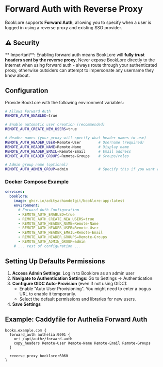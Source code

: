 # Forward Auth with Reverse Proxy

BookLore supports **Forward Auth**, allowing you to specify when a user is logged in using a reverse proxy and existing SSO provider.

## ⚠️ Security

** Important**: Enabling forward auth means BookLore will **fully trust headers sent by the reverse proxy**. Never expose BookLore directly to the internet when using forward auth - always route through your authenticated proxy, otherwise outsiders can attempt to impersonate any username they know about.

## Configuration

Provide BookLore with the following environment variables:

```bash
# Allows Forward Auth
REMOTE_AUTH_ENABLED=true

# Enable automatic user creation (recommended)
REMOTE_AUTH_CREATE_NEW_USERS=true

# Header names (your proxy will specify what header names to use)
REMOTE_AUTH_HEADER_USER=Remote-User        # Username (required)
REMOTE_AUTH_HEADER_NAME=Remote-Name        # Display name
REMOTE_AUTH_HEADER_EMAIL=Remote-Email      # Email address
REMOTE_AUTH_HEADER_GROUPS=Remote-Groups    # Groups/roles

# Admin group name (optional)
REMOTE_AUTH_ADMIN_GROUP=admin              # Specify this if you want a group to automatically get admin rights
```

### Docker Compose Example

```yaml
services:
  booklore:
    image: ghcr.io/adityachandelgit/booklore-app:latest
    environment:
      # Forward Auth Configuration
      - REMOTE_AUTH_ENABLED=true
      - REMOTE_AUTH_CREATE_NEW_USERS=true
      - REMOTE_AUTH_HEADER_NAME=Remote-Name
      - REMOTE_AUTH_HEADER_USER=Remote-User
      - REMOTE_AUTH_HEADER_EMAIL=Remote-Email
      - REMOTE_AUTH_HEADER_GROUPS=Remote-Groups
      - REMOTE_AUTH_ADMIN_GROUP=admin
    # ... rest of configuration ...
```

## Setting Up Defaults Permissions

1. **Access Admin Settings**: Log in to Booklore as an admin user
2. **Navigate to Authentication Settings**: Go to Settings → Authentication
3. **Configure OIDC Auto-Provision** (even if not using OIDC):
   - Enable "Auto User Provisioning". You might need to enter a bogus URL to enable it temporarily.
   - Select the default permissions and libraries for new users.
4. **Save Settings**

## Example: Caddyfile for Authelia Forward Auth

```caddyfile
books.example.com {
  forward_auth authelia:9091 {
    uri /api/authz/forward-auth
    copy_headers Remote-User Remote-Name Remote-Email Remote-Groups
  }

  reverse_proxy booklore:6060
}
```
